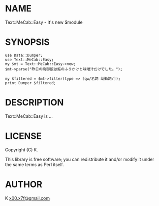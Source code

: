 # NAME

Text::MeCab::Easy - It's new $module

# SYNOPSIS

    use Data::Dumper;
    use Text::MeCab::Easy;
    my $mt = Text::MeCab::Easy->new;
    $mt->parse("昨日の晩御飯は鮭のふりかけと味噌汁だけでした。");

    my $filtered = $mt->filter(type => [qw/名詞 助動詞/]);
    print Dumper $filtered;

# DESCRIPTION

Text::MeCab::Easy is ...

# LICENSE

Copyright (C) K.

This library is free software; you can redistribute it and/or modify
it under the same terms as Perl itself.

# AUTHOR

K <x00.x7f@gmail.com>
